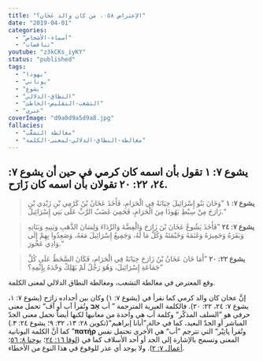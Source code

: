 ```yaml
---
title: "الإعتراض ٠٥٨، من كان والد عَخَان؟"
date: "2019-04-01"
categories:
  - "أسماء-الأشخاص"
  - "تناقضات"
youtube: "z3kCKs_iyKY"
status: "published"
tags:
  - "يهوذا"
  - "يوناني"
  - "يشوع"
  - "النطاق-الدلالي"
  - "التشعب-التقليص-الخاطئ"
  - "عبري"
coverImage: "d9a0d9a5d9a8.jpg"
fallacies:
  - "مغالطة التشعُّب"
  - "مغالطة-النطاق-الدلالي-لمعنى-الكلمة"
---
```


## **يشوع ٧: ١ تقول بأن اسمه كان كرمي في حين أن يشوع ٧: ٢٤، ٢٢: ٢٠ تقولان بأن اسمه كان زَارَح.**

> **يشوع ٧: ١** ”وَخَانَ بَنُو إِسْرَائِيلَ خِيَانَةً فِي الْحَرَامِ، فَأَخَذَ عَخَانُ بْنُ كَرْمِي بْنِ زَبْدِي بْنِ زَارَحَ مِنْ سِبْطِ يَهُوذَا مِنَ الْحَرَامِ، فَحَمِيَ غَضَبُ الرَّبِّ عَلَى بَنِي إِسْرَائِيلَ.“

> **يشوع ٧: ٢٤** ”فَأَخَذَ يَشُوعُ عَخَانَ بْنَ زَارَحَ وَالْفِضَّةَ وَالرِّدَاءَ وَلِسَانَ الذَّهَبِ وَبَنِيهِ وَبَنَاتِهِ وَبَقَرَهُ وَحَمِيرَهُ وَغَنَمَهُ وَخَيْمَتَهُ وَكُلَّ مَا لَهُ، وَجَمِيعُ إِسْرَائِيلَ مَعَهُ، وَصَعِدُوا بِهِمْ إِلَى وَادِي عَخُورَ.“

> **يشوع ٢٢: ٢٠** ”أَمَا خَانَ عَخَانُ بْنُ زَارَحَ خِيَانَةً فِي الْحَرَامِ، فَكَانَ السَّخَطُ عَلَى كُلِّ جَمَاعَةِ إِسْرَائِيلَ، وَهُوَ رَجُلٌ لَمْ يَهْلِكْ وَحْدَهُ بِإِثْمِهِ؟“

وقع المعترض في مغالطة التشعب، ومغالطة النطاق الدلالي لمعنى الكلمة.

إنَّ عخان كان والد كرمي كما نقرأ في (يشوع ٧: ١) وكان بين أجداده زارَح (يشوع ٧: ١، يشوع ٧: ٢٤، ٢٢: ٢٠). فالكلمة العبرية المترجمة ” أب **אָב** وتُقرأ آب أو آڤ“ تحمل معنى حرفي هو ”السلف المذكّر“ وكلمة أب هي واحدة من معانيها لكنها أيضاً تحمل معنى الجدّ المباشر أو الجدّ البعيد، كما في حالة ”أبانا إبراهيم“(تكوين ٢٨: ١٣، ٣٢: ٩؛ يشوع ٢٤: ٣.) كما أنَّ الكلمة اليونانية ”**πατήρ** وتُقرأ پاتِيْر“ التي تترجم ”أب“ هي الأُخرى تحتمل نفس المعنى وتسمح بالإشارة إلى الجد أو أحد الأسلاف كما في ([لوقا ١٦: ٢٤](https://biblia.com/bible/ar-vandyke/Lk16.24)؛ [يوحنا ٨: ٥٦](https://biblia.com/bible/ar-vandyke/Jn8.56)؛ [أعمال ٧: ٢](https://biblia.com/bible/ar-vandyke/Ac7.2)). ولا يوجد أي عذر للوقوع في هذا النوع من الأخطاء.
